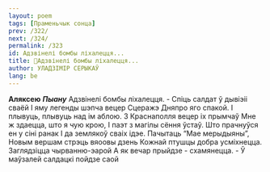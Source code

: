 ```yaml
---
layout: poem
tags: [Праменьчык сонца]
prev: /322/
next: /324/
permalink: /323
id: Адзвінелі бомбы ліхалецця...
title: 🚧Адзвінелі бомбы ліхалецця...
author: УЛАДЗІМІР СЕРЫКАЎ
lang: be
---
```



**Аляксею** **_Пыану_**
Адзвінелі бомбы ліхалецця. - Спіць салдат ў дывіэіі сваёй I яму легенды шэпча вецер Сцеражэ Дняпро яго спакой.
I плывуць, плывуць над ім аблою. 3 Краснаполля вецер іх прымчаў Мне ж здаецца, што я чую крою, I паэт з магілы сёння ўстаў.
Што прачнуўся ен у сіні ранак I да землякоў сваіх ідэе.
Пачытаць “Мае мерыдыяны”,
Новым вершам стрэць вяоовы дзень Кожнай птушцы добра усміхнецца.
Заглядзіцца чырванню-эарой А як вечар прыйдзе - схамянецца. - Ў маўзалей салдацкі пойдзе саой
